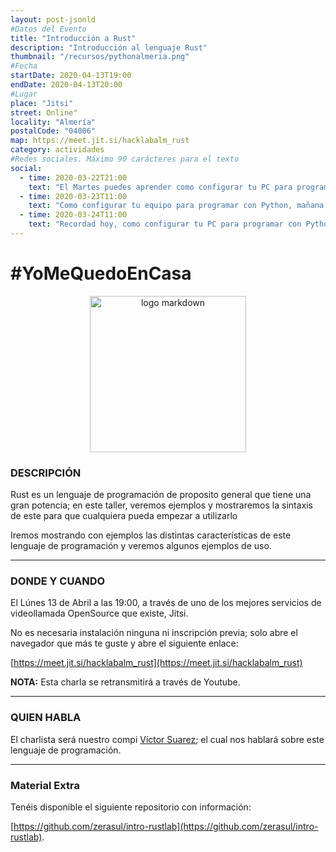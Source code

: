 ```yaml
---
layout: post-jsonld
#Datos del Evento
title: "Introducción a Rust"
description: "Introducción al lenguaje Rust"
thumbnail: "/recursos/pythonalmeria.png"
#Fecha
startDate: 2020-04-13T19:00
endDate: 2020-04-13T20:00
#Lugar
place: "Jitsi"
street: Online"
locality: "Almería"
postalCode: "04006"
map: https://meet.jit.si/hacklabalm_rust
category: actividades
#Redes sociales. Máximo 90 carácteres para el texto
social:
  - time: 2020-03-22T21:00
    text: "El Martes puedes aprender como configurar tu PC para programar con Python"
  - time: 2020-03-23T11:00
    text: "Como configurar tu equipo para programar con Python, mañana a las 19:00"	
  - time: 2020-03-24T11:00
    text: "Recordad hoy, como configurar tu PC para programar con Python"
---
```


# #YoMeQuedoEnCasa

<center><img src="https://upload.wikimedia.org/wikipedia/commons/thumb/d/d5/Rust_programming_language_black_logo.svg/240px-Rust_programming_language_black_logo.svg.png" alt="logo markdown" style="width: 250px"></center>

### DESCRIPCIÓN


Rust es un lenguaje de programación de proposito general que tiene una gran potencia; en este taller, veremos ejemplos y mostraremos la sintaxis de este para que cualquiera pueda empezar a utilizarlo

Iremos mostrando con ejemplos las distintas características de este lenguaje de programación y veremos algunos ejemplos de uso.

---

### DONDE Y CUANDO

El Lúnes 13 de Abril a las 19:00, a través de uno de los mejores servicios de videollamada OpenSource que existe, Jitsi.

No es necesaria instalación ninguna ni inscripción previa; solo abre el navegador que más te guste y abre el siguiente enlace:

[https://meet.jit.si/hacklabalm_rust](https://meet.jit.si/hacklabalm_rust)

**NOTA:** Esta charla se retransmitirá a través de Youtube.

---

### QUIEN HABLA

El charlista será nuestro compi [Víctor Suarez](https://twitter.com/zerasul); el cual nos hablará sobre este lenguaje de programación.

---

### Material Extra

Tenéis disponible el siguiente repositorio con información:

[https://github.com/zerasul/intro-rustlab](https://github.com/zerasul/intro-rustlab).